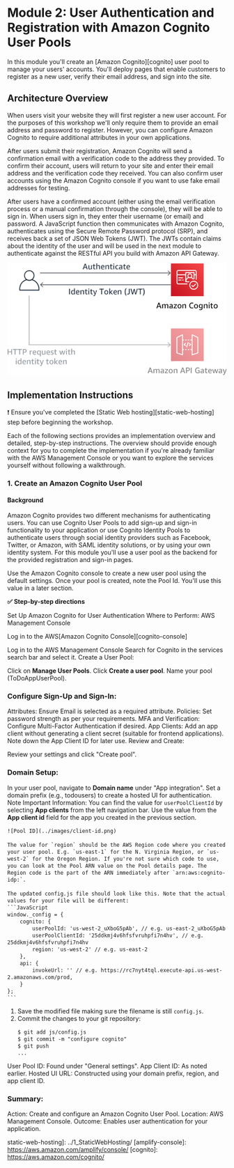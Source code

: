 # Module 2: User Authentication and Registration with Amazon Cognito User Pools

In this module you'll create an [Amazon Cognito][cognito] user pool to manage your users' accounts. You'll deploy pages that enable customers to register as a new user, verify their email address, and sign into the site.

## Architecture Overview

When users visit your website they will first register a new user account. For the purposes of this workshop we'll only require them to provide an email address and password to register. However, you can configure Amazon Cognito to require additional attributes in your own applications.

After users submit their registration, Amazon Cognito will send a confirmation email with a verification code to the address they provided. To confirm their account, users will return to your site and enter their email address and the verification code they received. You can also confirm user accounts using the Amazon Cognito console if you want to use fake email addresses for testing.

After users have a confirmed account (either using the email verification process or a manual confirmation through the console), they will be able to sign in. When users sign in, they enter their username (or email) and password. A JavaScript function then communicates with Amazon Cognito, authenticates using the Secure Remote Password protocol (SRP), and receives back a set of JSON Web Tokens (JWT). The JWTs contain claims about the identity of the user and will be used in the next module to authenticate against the RESTful API you build with Amazon API Gateway.

![Authentication architecture](../images/authentication-architecture.png)

## Implementation Instructions

:heavy_exclamation_mark: Ensure you've completed the [Static Web hosting][static-web-hosting] step before beginning
the workshop.

Each of the following sections provides an implementation overview and detailed, step-by-step instructions. The overview should provide enough context for you to complete the implementation if you're already familiar with the AWS Management Console or you want to explore the services yourself without following a walkthrough.

### 1. Create an Amazon Cognito User Pool

#### Background

Amazon Cognito provides two different mechanisms for authenticating users. You can use Cognito User Pools to add sign-up and sign-in functionality to your application or use Cognito Identity Pools to authenticate users through social identity providers such as Facebook, Twitter, or Amazon, with SAML identity solutions, or by using your own identity system. For this module you'll use a user pool as the backend for the provided registration and sign-in pages.

Use the Amazon Cognito console to create a new user pool using the default settings. Once your pool is created, note the Pool Id. You'll use this value in a later section.

**:white_check_mark: Step-by-step directions**

Set Up Amazon Cognito for User Authentication
Where to Perform: AWS Management Console

Log in to the AWS[Amazon Cognito Console][cognito-console]

Log in to the AWS Management Console
Search for Cognito in the services search bar and select it.
Create a User Pool:

Click on **Manage User Pools**.
Click **Create a user pool**.
Name your pool (ToDoAppUserPool).
### Configure Sign-Up and Sign-In:

Attributes: Ensure Email is selected as a required attribute.
Policies: Set password strength as per your requirements.
MFA and Verification: Configure Multi-Factor Authentication if desired.
App Clients:
Add an app client without generating a client secret (suitable for frontend applications).
Note down the App Client ID for later use.
Review and Create:

Review your settings and click "Create pool".
### Domain Setup:

In your user pool, navigate to **Domain name** under "App integration".
Set a domain prefix (e.g., todousers) to create a hosted UI for authentication.
Note Important Information:
You can find the value for `userPoolClientId` by selecting **App clients** from the left navigation bar. Use the value from the **App client id** field for the app you created in the previous section.

    ![Pool ID](../images/client-id.png)

    The value for `region` should be the AWS Region code where you created your user pool. E.g. `us-east-1` for the N. Virginia Region, or `us-west-2` for the Oregon Region. If you're not sure which code to use, you can look at the Pool ARN value on the Pool details page. The Region code is the part of the ARN immediately after `arn:aws:cognito-idp:`.

    The updated config.js file should look like this. Note that the actual values for your file will be different:
    ```JavaScript
    window._config = {
        cognito: {
            userPoolId: 'us-west-2_uXboG5pAb', // e.g. us-east-2_uXboG5pAb
            userPoolClientId: '25ddkmj4v6hfsfvruhpfi7n4hv', // e.g. 25ddkmj4v6hfsfvruhpfi7n4hv
            region: 'us-west-2' // e.g. us-east-2
        },
        api: {
            invokeUrl: '' // e.g. https://rc7nyt4tql.execute-api.us-west-2.amazonaws.com/prod,
        }
    };
    ```
1. Save the modified file making sure the filename is still `config.js`.
1. Commit the changes to your git repository:
    ```
    $ git add js/config.js 
    $ git commit -m "configure cognito"
    $ git push
    ...

User Pool ID: Found under "General settings".
App Client ID: As noted earlier.
Hosted UI URL: Constructed using your domain prefix, region, and app client ID.
### Summary:
Action: Create and configure an Amazon Cognito User Pool.
Location: AWS Management Console.
Outcome: Enables user authentication for your application.

static-web-hosting]: ../1_StaticWebHosting/
[amplify-console]: https://aws.amazon.com/amplify/console/
[cognito]: https://aws.amazon.com/cognito/

[serverless-backend]: ../3_ServerlessBackend/